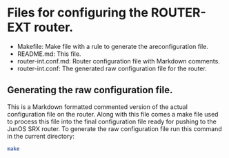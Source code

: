 # Files for configuring the ROUTER-EXT router.

* Makefile: Make file with a rule to generate the areconfiguration file.
* README.md: This file.
* router-int.conf.md: Router configuration file with Markdown comments.
* router-int.conf: The generated raw configuration file for the router.

## Generating the raw configuration file.

This is a Markdown formatted commented version of the actual
configuration file on the router. Along with this file comes a make file
used to process this file into the final configuration file ready for
pushing to the JunOS SRX router. To generate the raw configuration file
run this command in the current directory:

```bash
make
```
